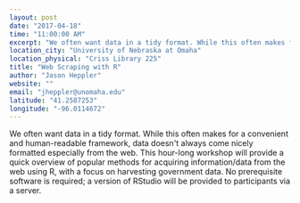 ```yaml
---
layout: post
date: "2017-04-18"
time: "11:00:00 AM"
excerpt: "We often want data in a tidy format. While this often makes for a convenient and human-readable framework, data doesn't always come nicely ..."
location_city: "University of Nebraska at Omaha"
location_physical: "Criss Library 225"
title: "Web Scraping with R"
author: "Jason Heppler"
website: ""
email: "jheppler@unomaha.edu"
latitude: "41.2587253"
longitude: "-96.0114672"
---
```


We often want data in a tidy format. While this often makes for a convenient and human-readable framework, data doesn't always come nicely formatted especially from the web. This hour-long workshop will provide a quick overview of popular methods for acquiring information/data from the web using R, with a focus on harvesting government data.  No prerequisite software is required; a version of RStudio will be provided to participants via a server. 


